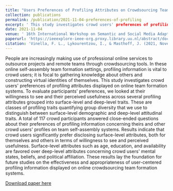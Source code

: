 ```yaml
---
title: "Users Preferences of Profiling Attributes on Crowdsourcing Team Formation Systems"
collection: publications
permalink: /publication/2021-11-04-preferences-of-profiling
excerpt: ' This study investigates crowd users' preferences of profiling attributes displayed on online team formation systems. To evaluate participants' preferences, we looked at their willingness to see and their perceived usefulness across several profiling attributes grouped into surface-level and deep-level traits.'
date: 2021-11-04
venue: ' 16th International Workshop on Semantic and Social Media Adaptation & Personalization (SMAP)'
paperurl: 'https://ieeexplore-ieee-org.proxy.library.uu.nl/abstract/document/9610773'
citation: 'Vinella, F. L., Lykourentzou, I., & Masthoff, J. (2021, November). Users' Preferences of Profiling Attributes on Crowdsourcing Team Formation Systems. In 2021 16th International Workshop on Semantic and Social Media Adaptation & Personalization (SMAP) (pp. 1-10). IEEE.'
---
```

People are increasingly making use of professional online services to outsource projects and remote teams through crowdsourcing tools. In these online self-assembly team formation settings, profiling information is vital to crowd users; it is focal to gathering knowledge about others and constructing virtual identities of themselves. This study investigates crowd users' preferences of profiling attributes displayed on online team formation systems. To evaluate participants' preferences, we looked at their willingness to see and their perceived usefulness across several profiling attributes grouped into surface-level and deep-level traits. These are classes of profiling traits quantifying group diversity that we use to distinguish between surface-level demographic and deep-level attitudinal traits. A total of 117 crowd participants answered close-ended questions about their preferences of profiling information concerning theirs and other crowd users' profiles on team self-assembly systems. Results indicate that crowd users significantly prefer disclosing surface-level attributes, both for themselves and others in terms of willingness to see and perceived usefulness. Surface-level attributes such as age, education, and availability are favored over deep-level attributes concerning crowd users' mental states, beliefs, and political affiliation. These results lay the foundation for future studies on the effectiveness and appropriateness of user-centered profiling information displayed on online crowdsourcing team formation systems.

[Download paper here](https://ieeexplore-ieee-org.proxy.library.uu.nl/abstract/document/9610773)